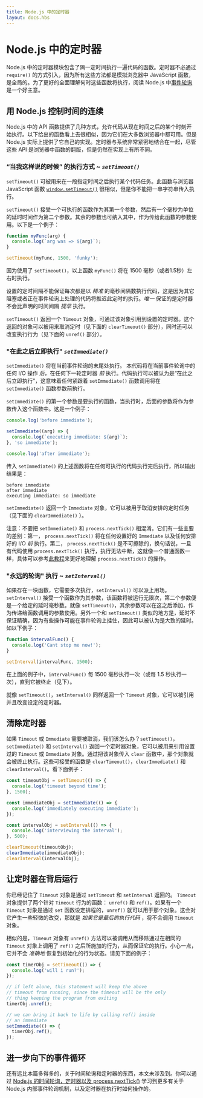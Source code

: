 ```yaml
---
title: Node.js 中的定时器
layout: docs.hbs
---
```


# Node.js 中的定时器

Node.js 中的定时器模块包含了隔一定时间执行一遍代码的函数。定时器不必通过 `require()` 的方式引入，因为所有这些方法都是模拟浏览器中 JavaScript 函数，是全局的。为了更好的全面理解何时这些函数将执行，阅读 Node.js 中[事件轮询](/en/docs/guides/event-loop-timers-and-nexttick/)是一个好主意。

## 用 Node.js 控制时间的连续

Node.js 中的 API 函数提供了几种方式，允许代码从现在时间之后的某个时刻开始执行。以下给出的函数看上去很相似，因为它们在大多数浏览器中都可用。但是 Node.js 实际上提供了它自己的实现。定时器与系统非常紧密地结合在一起，尽管这些 API 是浏览器中函数的翻版，但是仍然在实现上有所不同。

### “当我这样说的时候” 的执行方式 ~ *`setTimeout()`*

`setTimeout()` 可被用来在一段指定时间之后执行某个代码任务。此函数与浏览器 JavaScript 函数 [`window.setTimeout()`](https://developer.mozilla.org/en-US/docs/Web/API/WindowTimers/setTimeout) 很相似，但是你不能把一串字符串传入执行。

`setTimeout()` 接受一个可执行的函数作为其第一个参数，然后有一个毫秒为单位的延时时间作为第二个参数。其余的参数也可纳入其中，作为传给此函数的参数使用。以下是一个例子：

```js
function myFunc(arg) {
  console.log(`arg was => ${arg}`);
}

setTimeout(myFunc, 1500, 'funky');
```

因为使用了 `setTimeout()`，以上函数 `myFunc()` 将在 1500 毫秒（或者1.5秒）左右时执行。

设置的定时间隔不能保证每次都是以 *精准* 的毫秒间隔数执行代码，这是因为其它阻塞或者正在事件轮询上处理的代码将推迟此定时的执行。*唯一* 保证的是定时器不会比声明的时间间隔 *提早* 执行。

`setTimeout()` 返回一个 `Timeout` 对象，可通过该对象引用到设置的定时器。这个返回的对象可以被用来取消定时（见下面的 `clearTimeout()` 部分），同时还可以改变执行行为（见下面的 `unref()` 部分）。

### "在此之后立即执行" *`setImmediate()`*

`setImmediate()` 将在当前事件轮询的末尾处执行。
本代码将在当前事件轮询中的任何 I/O 操作 *后*，在任何下一轮定时器 *前* 执行。代码执行可以被认为是“在此之后立即执行”，这意味着任何紧跟着 `setImmediate()` 函数调用将在 `setImmediate()` 函数参数前执行。

`setImmediate()` 的第一个参数是要执行的函数，当执行时，后面的参数将作为参数传入这个函数中。这是一个例子：

```js
console.log('before immediate');

setImmediate((arg) => {
  console.log(`executing immediate: ${arg}`);
}, 'so immediate');

console.log('after immediate');
```

传入 `setImmediate()` 的上述函数将在任何可执行的代码执行完后执行，所以输出结果是：

```
before immediate
after immediate
executing immediate: so immediate
```

`setImmediate()` 返回一个 `Immediate` 对象，它可以被用于取消安排的定时任务（见下面的 `clearImmediate()` ）。

注意：不要把 `setImmediate()` 和 `process.nextTick()` 相混淆。它们有一些主要的差别：第一， `process.nextTick()` 将在任何设置好的 `Immediate` 以及任何安排好的 I/O *前* 执行。第二， `process.nextTick()` 是不可擦除的，换句话说，一旦有代码使用 `process.nextTick()` 执行，执行无法中断，这就像一个普通函数一样，具体可以参考[此教程](/en/docs/guides/event-loop-timers-and-nexttick/#process-nexttick)来更好地理解 `process.nextTick()` 的操作。

### "永远的轮询" 执行 ~ *`setInterval()`*

如果存在一块函数，它需要多次执行，`setInterval()` 可以派上用场。`setInterval()` 接受一个函数作为其参数，该函数将被运行无限次，第二个参数便是一个给定的延时毫秒数。就像 `setTimeout()`，其余参数可以在这之后添加，作为传递给函数调用的参数使用。另外一个和 `setTimeout()` 类似的地方是，延时不保证精确，因为有些操作可能在事件轮询上挂住，因此可以被认为是大致的延时。如以下例子：

```js
function intervalFunc() {
  console.log('Cant stop me now!');
}

setInterval(intervalFunc, 1500);
```

在上面的例子中，`intervalFunc()` 每 1500 毫秒执行一次（或每 1.5 秒执行一次），直到它被终止（见下）。

就像 `setTimeout()`，`setInterval()` 同样返回一个 `Timeout` 对象，它可以被引用并且改变设定的定时器。

## 清除定时器

如果 `Timeout` 或 `Immediate` 需要被取消，我们该怎么办？`setTimeout()`，`setImmediate()` 和 `setInterval()` 返回一个定时器对象，它可以被用来引用设置过的 `Timeout` 或 `Immediate` 对象。通过把该对象传入 `clear` 函数中，那个对象就会被终止执行。这些可接受的函数是 `clearTimeout()`，`clearImmediate()` 和 `clearInterval()`。看下面例子：

```js
const timeoutObj = setTimeout(() => {
  console.log('timeout beyond time');
}, 1500);

const immediateObj = setImmediate(() => {
  console.log('immediately executing immediate');
});

const intervalObj = setInterval(() => {
  console.log('interviewing the interval');
}, 500);

clearTimeout(timeoutObj);
clearImmediate(immediateObj);
clearInterval(intervalObj);
```

## 让定时器在背后运行

你已经记住了 `Timeout` 对象是通过 `setTimeout` 和 `setInterval` 返回的。 `Timeout` 对象提供了两个针对 `Timeout` 行为的函数： `unref()` 和 `ref()`。如果有一个 `Timeout` 对象是通过 `set` 函数设定排程的，`unref()` 就可以用于那个对象。这会对它产生一些轻微的改变，那就是 *如果它是最后的执行代码* ，将不会调用 `Timeout` 对象。

相似的是，`Timeout` 对象有 `unref()` 方法可以被调用从而移除通过在相同的 `Timeout` 对象上调用了 `ref()` 之后所施加的行为，从而保证它的执行。小心一点，它并不会 *准确地* 恢复到初始化的行为状态。请见下面的例子：

```js
const timerObj = setTimeout(() => {
  console.log('will i run?');
});

// if left alone, this statement will keep the above
// timeout from running, since the timeout will be the only
// thing keeping the program from exiting
timerObj.unref();

// we can bring it back to life by calling ref() inside
// an immediate
setImmediate(() => {
  timerObj.ref();
});
```

## 进一步向下的事件循环

还有远比本篇多得多的，关于时间轮询和定时器的东西，本文未涉及到。你可以通过 [Node.js 的时间轮询，定时器以及 process.nextTick()](/zh-cn/docs/guides/event-loop-timers-and-nexttick/) 学习到更多有关于 Node.js 内部事件轮询机制，以及定时器在执行时如何操作的。
